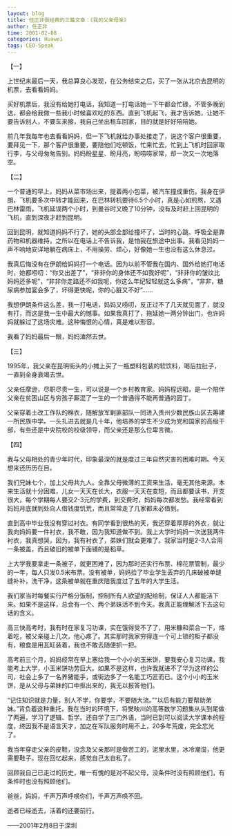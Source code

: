 ```yaml
---
layout: blog
title: 任正非很经典的三篇文章：《我的父亲母亲》
author: 任正非
time: 2001-02-08
categories: Huawei
tags: CEO-Speak
---
```


【一】

上世纪末最后一天，我总算良心发现，在公务结束之后，买了一张从北京去昆明的机票，去看看妈妈。

买好机票后，我没有给她打电话，我知道一打电话她一下午都会忙碌，不管多晚到达，都会给我做一些我小时候喜欢吃的东西。直到飞机起飞，我才告诉她，让她不要告诉别人，不要车来接，我自己坐出租车回家，目的就是好好陪陪她。

前几年我每年也去看看妈妈，但一下飞机就给办事处接走了，说这个客户很重要，要拜见一下，那个客户很重要，要陪他们吃顿饭，忙来忙去，忙到上飞机时回家取行李，与父母匆匆告别。妈妈盼星星、盼月亮，盼唠唠家常，却一次又一次地落空。

【二】

一个普通的早上，妈妈从菜市场出来，提着两小包菜，被汽车撞成重伤。我身在伊朗，飞机要多次中转才能回来，在巴林转机要待6.5个小时，真是心如煎熬，又遇巴林雷雨，飞机延误两个小时，到曼谷时又晚了10分钟，没有及时赶上回昆明的飞机，直到深夜才赶到昆明。

回到昆明，就知道妈妈不行了，她的头部全部给撞坏了，当时的心跳、呼吸全是靠药物和机器维持，之所以在电话上不告诉我，是怕我在旅途中出事。我看见妈妈一声不响地安详地躺在病床上，不用操劳、烦心，好像她一生也没有这么休息过。

我真后悔没有在伊朗给妈妈打一个电话。因为以前不管我在国内、国外给她打电话时，她都唠叨：“你又出差了”，“非非你的身体还不如我好呢”，“非非你的皱纹比妈妈还多呢”，“非非你走路还不如我呢，你这么年纪轻轻就这么多病”，“非非，糖尿病参加宴会多了，坏得更快呢，你的心脏又不好”……

我想伊朗条件这么差，我一打电话，妈妈又唠叨，反正过不了几天就见面了，就没有打，而这是我一生中最大的憾事。如果我真打了，拖延她一两分钟出门，也许妈妈就躲过了这场灾难。这种悔恨的心情，真是难以形容。

我看了妈妈最后一眼，妈妈溘然去世。

【三】

1995年，我父亲在昆明街头的小摊上买了一瓶塑料包装的软饮料，喝后拉肚子，一直到全身衰竭去世。

父亲任摩逊，尽职尽责一生，可以说是一个乡村教育家。妈妈程远昭，是一个陪伴父亲在贫困山区与穷孩子厮混了一生的一个普通得不能再普通的园丁。

父亲穿着土改工作队的棉衣，随解放军剿匪部队一同进入贵州少数民族山区去筹建一所民族中学。一头扎进去就是几十年，他培养的学生不少成为党和国家的高级干部，有些还是中央院校的校级领导，而父亲还是那么位卑言微。

【四】

我与父母相处的青少年时代，印象最深的就是度过三年自然灾害的困难时期。今天想来还历历在目。

我们兄妹七个，加上父母共九人。全靠父母微薄的工资来生活，毫无其他来源。本来生活就十分困难，儿女一天天在长大，衣服一天天在变短，而且都要读书，开支很大，每个学期每人要交2-3元的学费，到交费时，妈妈每次都发愁。我经常看到妈妈月底就到处向人借钱度饥荒，而且常常走了几家都未必借到。

直到高中毕业我没有穿过衬衣。有同学看到很热的天，我还穿着厚厚的外衣，就让我向妈妈要一件衬衣，我不敢，因为我知道做不到。我上大学时妈妈一次送我两件衬衣，我真想哭，因为，我有衬衣了，弟妹们就会更难了。我家当时是2-3人合用一条被盖，而且破旧的被单下面铺的是稻草。

上大学我要拿走一条被子，就更困难了，因为那时还实行布票、棉花票管制，最少的一年，每人只发0.5米布票。没有被单，妈妈捡了毕业学生丢弃的几床破被单缝缝补补，洗干净，这条被单就在重庆陪我度过了五年的大学生活。

我们家当时每餐实行严格分饭制，控制所有人欲望的配给制，保证人人都能活下来。如果不是这样，总会有一个、两个弟妹活不到今天。我真正能理解活下去这句话的含义。

高三快高考时，我有时在家复习功课，实在饿得受不了了，用米糠和菜合一下，烙着吃，被父亲碰上几次，他心疼了。其实那时我家穷得连一个可上锁的柜子都没有，粮食是用瓦缸装着，我也不敢去随便抓一把。

高考前三个月，妈妈经常在早上塞给我一个小小的玉米饼，要我安心复习功课，我能考上大学，小玉米饼功劳巨大。如果不是这样，也许我就进不了华为这样的公司，社会上多了一名养猪能手，或街边多了一名能工巧匠而已。这个小小的玉米饼，是从父母与弟妹的口中抠出来的，我无以报答他们。

“记住知识就是力量，别人不学，你要学，不要随大流。”“以后有能力要帮助弟妹。”背负着这种重托，我在当时的环境下，将樊映川的高等数学习题集从头到尾做了两遍，学习了逻辑、哲学。还自学了三门外语，当时已到可以阅读大学课本的程度，终因我不是语言天才，加之在军队服务时用不上，20多年荒废，完全忘光了。

我当年穿走父亲的皮鞋，没念及父亲那时是做苦工的，泥里水里，冰冷潮湿，他更需要鞋子。现在回忆起来，感觉自己太自私了。

回顾我自己已走过的历史，唯一有愧的是对不起父母，没条件时没有照顾他们，有条件时也没有照顾他们。

爸爸，妈妈，千声万声呼唤你们，千声万声唤不回。

逝者已经逝去，活着的还要前行。

——2001年2月8日于深圳
